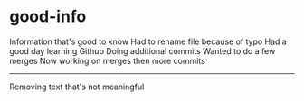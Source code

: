 # good-info
Information that's good to know
Had to rename file because of typo
Had a good day learning Github 
Doing additional commits
Wanted to do a few merges 
Now working on merges then more commits
*****
Removing text that's not meaningful
